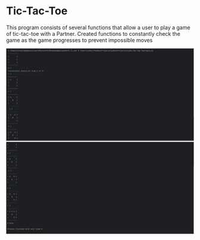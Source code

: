 # Tic-Tac-Toe
This program consists of several functions that allow a user to play a game of tic-tac-toe with a Partner. Created functions to constantly check the game as the game progresses to prevent impossible moves

<img src="Tic-Tac-Toe_1.png" alt="screenshot">
<img src="tic-Tac-Toe_2.png" alt="screenshot">
